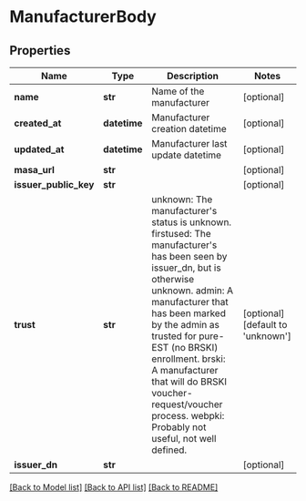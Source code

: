 # ManufacturerBody

## Properties
Name | Type | Description | Notes
------------ | ------------- | ------------- | -------------
**name** | **str** | Name of the manufacturer | [optional] 
**created_at** | **datetime** | Manufacturer creation datetime | [optional] 
**updated_at** | **datetime** | Manufacturer last update datetime | [optional] 
**masa_url** | **str** |  | [optional] 
**issuer_public_key** | **str** |  | [optional] 
**trust** | **str** | unknown: The manufacturer&#39;s status is unknown. firstused: The manufacturer&#39;s has been seen by issuer_dn, but is otherwise unknown. admin: A manufacturer that has been marked by the admin as trusted for pure-EST (no BRSKI) enrollment. brski: A manufacturer that will do BRSKI voucher-request/voucher process. webpki: Probably not useful, not well defined.  | [optional] [default to 'unknown']
**issuer_dn** | **str** |  | [optional] 

[[Back to Model list]](../README.md#documentation-for-models) [[Back to API list]](../README.md#documentation-for-api-endpoints) [[Back to README]](../README.md)



